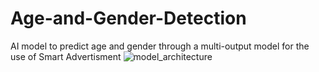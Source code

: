 # Age-and-Gender-Detection
AI model to predict age and gender through a multi-output model for the use of Smart Advertisment
![model_architecture](https://drive.google.com/uc?export=view&id=1PTHFVAO7Fd7d4urnL5quCiLM_xXczrjm)
